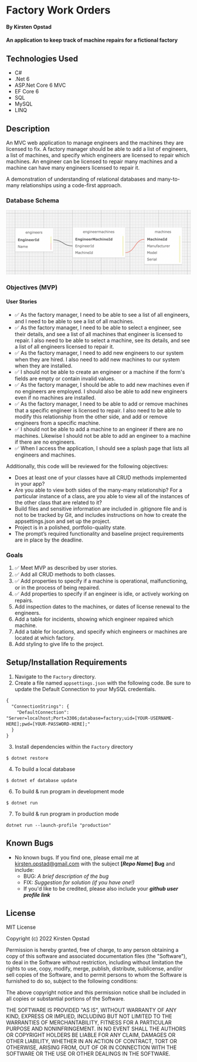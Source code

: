 # Factory Work Orders

#### By Kirsten Opstad

#### An application to keep track of machine repairs for a fictional factory

## Technologies Used

* C#
* .Net 6
* ASP.Net Core 6 MVC
* EF Core 6
* SQL
* MySQL
* LINQ

## Description

An MVC web application to manage  engineers and the machines they are licensed to fix. A factory manager should be able to add a list of engineers, a list of machines, and specify which engineers are licensed to repair which machines. An engineer can be licensed to repair many machines and a machine can have many engineers licensed to repair it.

A demonstration of understanding of relational databases and many-to-many relationships using a code-first approach.

### Database Schema
![Screenshot of database schema](Factory/wwwroot/images/schema0.png)

### Objectives (MVP)

#### User Stories
* ✅ As the factory manager, I need to be able to see a list of all engineers, and I need to be able to see a list of all machines. 
* ✅ As the factory manager, I need to be able to select a engineer, see their details, and see a list of all machines that engineer is licensed to repair. I also need to be able to select a machine, see its details, and see a list of all engineers licensed to repair it.
* ✅ As the factory manager, I need to add new engineers to our system when they are hired. I also need to add new machines to our system when they are installed. 
* ✅ I should not be able to create an engineer or a machine if the form's fields are empty or contain invalid values. 
* ✅ As the factory manager, I should be able to add new machines even if no engineers are employed. I should also be able to add new engineers even if no machines are installed. 
* ✅ As the factory manager, I need to be able to add or remove machines that a specific engineer is licensed to repair. I also need to be able to modify this relationship from the other side, and add or remove engineers from a specific machine.
* ✅ I should not be able to add a machine to an engineer if there are no machines. Likewise I should not be able to add an engineer to a machine if there are no engineers.
* ✅ When I access the application, I should see a splash page that lists all engineers and machines.

Additionally, this code will be reviewed for the following objectives:

- Does at least one of your classes have all CRUD methods implemented in your app?
- Are you able to view both sides of the many-many relationship? For a particular instance of a class, are you able to view all of the instances of the other class that are related to it?
- Build files and sensitive information are included in .gitignore file and is not to be tracked by Git, and includes instructions on how to create the appsettings.json and set up the project.
- Project is in a polished, portfolio-quality state.
- The prompt’s required functionality and baseline project requirements are in place by the deadline.

<!-- ![Screenshot of Databases](imagelink) -->

<!-- [Link to operational site](http://www.kirstenopstad.github.com/<REPOSITORY NAME>) -->

### Goals
1. ✅ Meet MVP as described by user stories.
2. ✅ Add all CRUD methods to both classes.
3. ✅ Add properties to specify if a machine is operational, malfunctioning, or in the process of being repaired.
4. ✅ Add properties to specify if an engineer is idle, or actively working on repairs.
5. Add inspection dates to the machines, or dates of license renewal to the engineers.
6. Add a table for incidents, showing which engineer repaired which machine.
7. Add a table for locations, and specify which engineers or machines are located at which factory.
8. Add styling to give life to the project.

## Setup/Installation Requirements

1. Navigate to the `Factory` directory.
2. Create a file named `appsettings.json` with the following code. Be sure to update the Default Connection to your MySQL credentials.
```
{
  "ConnectionStrings": {
    "DefaultConnection": "Server=localhost;Port=3306;database=factory;uid=[YOUR-USERNAME-HERE];pwd=[YOUR-PASSWORD-HERE];"
  }
}
```
3. Install dependencies within the `Factory` directory
```
$ dotnet restore
```
4. To build a local database
```
$ dotnet ef database update
```
6. To build & run program in development mode 
 ```
 $ dotnet run
 ```
7. To build & run program in production mode 
 ```
 dotnet run --launch-profile "production"
 ```

## Known Bugs

* No known bugs. If you find one, please email me at kirsten.opstad@gmail.com with the subject **[_Repo Name_] Bug** and include:
  * BUG: _A brief description of the bug_
  * FIX: _Suggestion for solution (if you have one!)_
  * If you'd like to be credited, please also include your **_github user profile link_**

## License

MIT License

Copyright (c) 2022 Kirsten Opstad 

Permission is hereby granted, free of charge, to any person obtaining a copy of this software and associated documentation files (the "Software"), to deal in the Software without restriction, including without limitation the rights to use, copy, modify, merge, publish, distribute, sublicense, and/or sell copies of the Software, and to permit persons to whom the Software is furnished to do so, subject to the following conditions:

The above copyright notice and this permission notice shall be included in all copies or substantial portions of the Software.

THE SOFTWARE IS PROVIDED "AS IS", WITHOUT WARRANTY OF ANY KIND, EXPRESS OR IMPLIED, INCLUDING BUT NOT LIMITED TO THE WARRANTIES OF MERCHANTABILITY, FITNESS FOR A PARTICULAR PURPOSE AND NONINFRINGEMENT. IN NO EVENT SHALL THE AUTHORS OR COPYRIGHT HOLDERS BE LIABLE FOR ANY CLAIM, DAMAGES OR OTHER LIABILITY, WHETHER IN AN ACTION OF CONTRACT, TORT OR OTHERWISE, ARISING FROM, OUT OF OR IN CONNECTION WITH THE SOFTWARE OR THE USE OR OTHER DEALINGS IN THE SOFTWARE.
